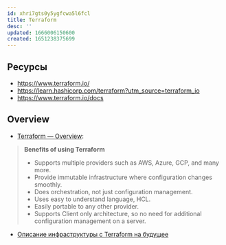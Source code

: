 ```yaml
---
id: xhri7gts0y5ygfcwa5l6fcl
title: Terraform
desc: ''
updated: 1666006150600
created: 1651238375699
---
```


## Ресурсы

* https://www.terraform.io/
* https://learn.hashicorp.com/terraform?utm_source=terraform_io
* https://www.terraform.io/docs

## Overview

* [Terraform — Overview](https://medium.com/devops-mojo/terraform-overview-introduction-to-terraform-what-is-terraform-843bf65b83fb):

> **Benefits of using Terraform**
> 
>    * Supports multiple providers such as AWS, Azure, GCP, and many more.
>    * Provide immutable infrastructure where configuration changes smoothly.
>    * Does orchestration, not just configuration management.
>    * Uses easy to understand language, HCL.
>    * Easily portable to any other provider.
>    * Supports Client only architecture, so no need for additional configuration management on a server.

* [Описание инфраструктуры с Terraform на будущее](https://downloads.ctfassets.net/oxjq45e8ilak/2QnNnqihyEEayyeC8aOkoo/39ca10ebc14b37989d6383e807e0e569/Anton_Babenko_Lifecycle_of_a_resource_in_Terraform_codifying_infrastructure_with_Terraform_for_the_future.pdf)